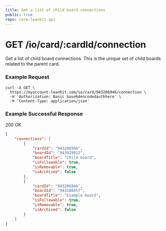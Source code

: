 ```yaml
---
title: Get a list of child board connections
public: true
repo: core-leankit-api
---
```

# GET /io/card/:cardId/connection
Get a list of child board connections. This is the unique set of child boards related to the parent card.

### Example Request
```shell
curl -X GET \
  https://myaccount.leankit.com/io/card/943206946/connection \
  -H 'Authorization: Basic base64encodedauthhere' \
  -H 'Content-Type: application/json'
```

### Example Successful Response
200 OK
```json
{
    "connections": [
        {
            "cardId": "943206946",
            "boardId": "943929912",
            "boardTitle": "Child board",
            "isFollowable": true,
            "isRemovable": true,
            "isArchived": false
        },
        {
            "cardId": "943206946",
            "boardId": "943188457",
            "boardTitle": "Example board",
            "isFollowable": true,
            "isRemovable": true,
            "isArchived": false
        }
    ]
}
```
